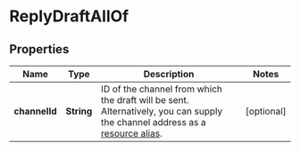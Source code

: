 

# ReplyDraftAllOf


## Properties

| Name | Type | Description | Notes |
|------------ | ------------- | ------------- | -------------|
|**channelId** | **String** | ID of the channel from which the draft will be sent. Alternatively, you can supply the channel address as a [resource alias](https://dev.frontapp.com/docs/resource-aliases-1). |  [optional] |



